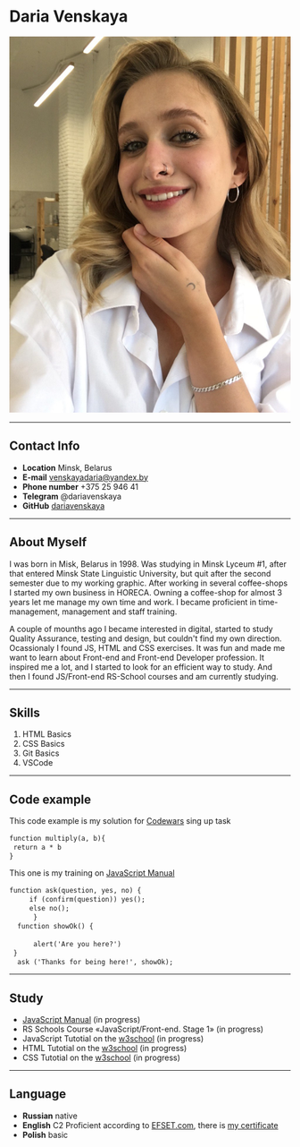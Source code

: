 # Daria Venskaya

![Alt-myphoto](photo_2022-03-17%2018.03.58.jpeg)
*******
## Contact Info
* **Location** Minsk, Belarus
* **E-mail** venskayadaria@yandex.by
* **Phone number** +375 25 946 41 
* **Telegram** @dariavenskaya
* **GitHub** [dariavenskaya](https://github.com/dariavenskaya)
******
## About Myself


I was born in Misk, Belarus in 1998. Was studying in Minsk Lyceum #1, after that entered Minsk State Linguistic University, but quit after the second semester due to my working graphic. After working in several coffee-shops I started my own business in HORECA. Owning a coffee-shop for almost 3 years let me manage my own time and work. I became proficient in time-management, management and staff training.

 A couple of mounths ago I became interested in digital, started to study Quality Assurance, testing and design, but couldn't find my own direction. Ocassionaly I found JS, HTML and CSS exercises. It was fun and made me want to learn about Front-end and Front-end Developer profession. It inspired me a lot, and I started to look for an efficient way to study. And then I found JS/Front-end RS-School courses and am currently studying. 

******
## Skills
1. HTML Basics
2. CSS Basics
3. Git Basics
4. VSCode
*******
## Code example

This code example is my solution for [Codewars](https://www.codewars.com/) sing up task
```
function multiply(a, b){
 return a * b
}
```
This one is my training on [JavaScript Manual](https://learn.javascript.ru)
```
function ask(question, yes, no) {
     if (confirm(question)) yes();
     else no();
      }
  function showOk() {

      alert('Are you here?')
 }
  ask ('Thanks for being here!', showOk);
 ```
*******
## Study
* [JavaScript Manual](https://learn.javascript.ru) (in progress)
* RS Schools Course «JavaScript/Front-end. Stage 1» (in progress)
* JavaScript Tutotial on the [w3school](https://www.w3schools.com/js/default.asp) (in progress)
* HTML Tutotial on the [w3school](https://www.w3schools.com/html/default.asp) (in progress)
* CSS Tutotial on the [w3school](https://www.w3schools.com/css/default.asp) (in progress)
*************

## Language
* **Russian** native
* **English** C2 Proficient according to [EFSET.com](https://www.efset.org/), there is [my certificate](https://www.efset.org/cert/h6oLBs)
* **Polish** basic
  